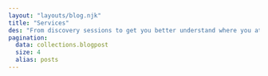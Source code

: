 ```yaml
---
layout: "layouts/blog.njk"
title: "Services"
des: "From discovery sessions to get you better understand where you at, to full-fledged data platform project. We are here to help"
pagination:
  data: collections.blogpost
  size: 4
  alias: posts
---
```


